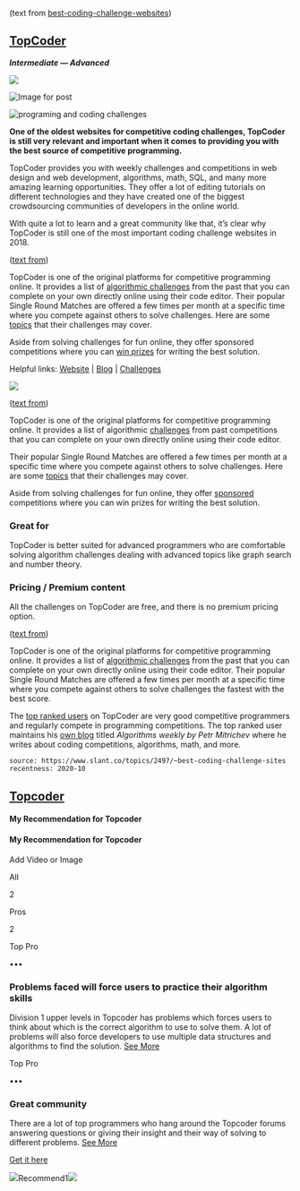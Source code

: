 (text from [best-coding-challenge-websites](https://www.webcreate.me/best-coding-challenge-websites/))

## [TopCoder](https://www.topcoder.com/challenges/)

**_Intermediate — Advanced_**

![](https://cdn-media-1.freecodecamp.org/images/MTryRL4uVza1V87ERWY26L4cFeqD2rgAnW1f)

![Image for post](https://miro.medium.com/max/5040/1*-UpNySjVimKZHQcdDCGGfg.png)

![programing and coding challenges](https://www.webcreate.me/wp-content/uploads/2018/02/Topcoder-Challenges.jpg)

**One of the oldest websites for competitive coding challenges, TopCoder is still very relevant and important when it comes to providing you with the best source of competitive programming.**

TopCoder provides you with weekly challenges and competitions in web design and web development, algorithms, math, SQL, and many more amazing learning opportunities. They offer a lot of editing tutorials on different technologies and they have created one of the biggest crowdsourcing communities of developers in the online world.

With quite a lot to learn and a great community like that, it’s clear why TopCoder is still one of the most important coding challenge websites in 2018.

([text from](https://medium.com/coderbyte/the-10-best-coding-challenge-websites-for-2018-12b57645b654))

TopCoder is one of the original platforms for competitive programming online. It provides a list of [algorithmic challenges](https://www.topcoder.com/community/how-it-works/) from the past that you can complete on your own directly online using their code editor. Their popular Single Round Matches are offered a few times per month at a specific time where you compete against others to solve challenges. Here are some [topics](https://www.topcoder.com/community/data-science/data-science-tutorials/) that their challenges may cover.

Aside from solving challenges for fun online, they offer sponsored competitions where you can [win prizes](https://www.topcoder.com/challenges/) for writing the best solution.

Helpful links: [Website](https://www.topcoder.com/) | [Blog](https://www.topcoder.com/blog/) | [Challenges](https://www.topcoder.com/challenges)

![](https://www.freecodecamp.org/news/content/images/2020/05/topcoder-hero.png)

([text from](https://www.freecodecamp.org/news/the-8-most-popular-coding-challenge-websites-of-2020/))

TopCoder is one of the original platforms for competitive programming online. It provides a list of algorithmic [challenges](https://www.topcoder.com/challenges) from past competitions that you can complete on your own directly online using their code editor.

Their popular Single Round Matches are offered a few times per month at a specific time where you compete against others to solve challenges. Here are some [topics](https://www.topcoder.com/community/competitive-programming/tutorials/) that their challenges may cover.

Aside from solving challenges for fun online, they offer [sponsored](https://www.topcoder.com/challenges/30111105) competitions where you can win prizes for writing the best solution.

### Great for

TopCoder is better suited for advanced programmers who are comfortable solving algorithm challenges dealing with advanced topics like graph search and number theory.

### Pricing / Premium content

All the challenges on TopCoder are free, and there is no premium pricing option.

([text from](https://www.freecodecamp.org/news/the-10-most-popular-coding-challenge-websites-of-2016-fb8a5672d22f/))

TopCoder is one of the original platforms for competitive programming online. It provides a list of [algorithmic challenges](https://www.topcoder.com/community/how-it-works/) from the past that you can complete on your own directly online using their code editor. Their popular Single Round Matches are offered a few times per month at a specific time where you compete against others to solve challenges the fastest with the best score.

The [top ranked users](https://www.topcoder.com/tc?module=AlgoRank) on TopCoder are very good competitive programmers and regularly compete in programming competitions. The top ranked user maintains his [own blog](http://petr-mitrichev.blogspot.com/) titled _Algorithms weekly by Petr Mitrichev_ where he writes about coding competitions, algorithms, math, and more.

```scrap
source: https://www.slant.co/topics/2497/~best-coding-challenge-sites
recentness: 2020-10
```

## [Topcoder](/topics/2497/viewpoints/6/~best-coding-challenge-sites~topcoder "Topcoder")

#### My Recommendation for Topcoder

#### My Recommendation for Topcoder

Add Video or Image

All

2

Pros

2

Top Pro

•••

### Problems faced will force users to practice their algorithm skills

Division 1 upper levels in Topcoder has problems which forces users to think about which is the correct algorithm to use to solve them. A lot of problems will also force developers to use multiple data structures and algorithms to find the solution. [See More](/topics/2497/viewpoints/6/~best-coding-challenge-sites~topcoder#2)

Top Pro

•••

### Great community

There are a lot of top programmers who hang around the Topcoder forums answering questions or giving their insight and their way of solving to different problems. [See More](/topics/2497/viewpoints/6/~best-coding-challenge-sites~topcoder#1)

[Get it here](http://www.topcoder.com/)

![](/images/icons/detailed/thumbs-up.svg)Recommend1![](/images/icons/detailed/thumbs-down.svg)
